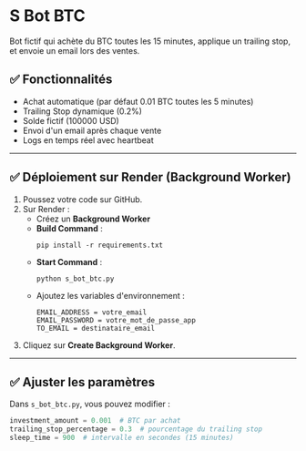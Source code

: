 # S Bot BTC

Bot fictif qui achète du BTC toutes les 15 minutes, applique un trailing stop, et envoie un email lors des ventes.

## ✅ Fonctionnalités
- Achat automatique (par défaut 0.01 BTC toutes les 5 minutes)
- Trailing Stop dynamique (0.2%)
- Solde fictif (100000 USD)
- Envoi d'un email après chaque vente
- Logs en temps réel avec heartbeat

---

## ✅ Déploiement sur Render (Background Worker)
1. Poussez votre code sur GitHub.
2. Sur Render :
   - Créez un **Background Worker**
   - **Build Command** :
     ```
     pip install -r requirements.txt
     ```
   - **Start Command** :
     ```
     python s_bot_btc.py
     ```
   - Ajoutez les variables d'environnement :
     ```
     EMAIL_ADDRESS = votre_email
     EMAIL_PASSWORD = votre_mot_de_passe_app
     TO_EMAIL = destinataire_email
     ```
3. Cliquez sur **Create Background Worker**.

---

## ✅ Ajuster les paramètres
Dans `s_bot_btc.py`, vous pouvez modifier :
```python
investment_amount = 0.001  # BTC par achat
trailing_stop_percentage = 0.3  # pourcentage du trailing stop
sleep_time = 900  # intervalle en secondes (15 minutes)
